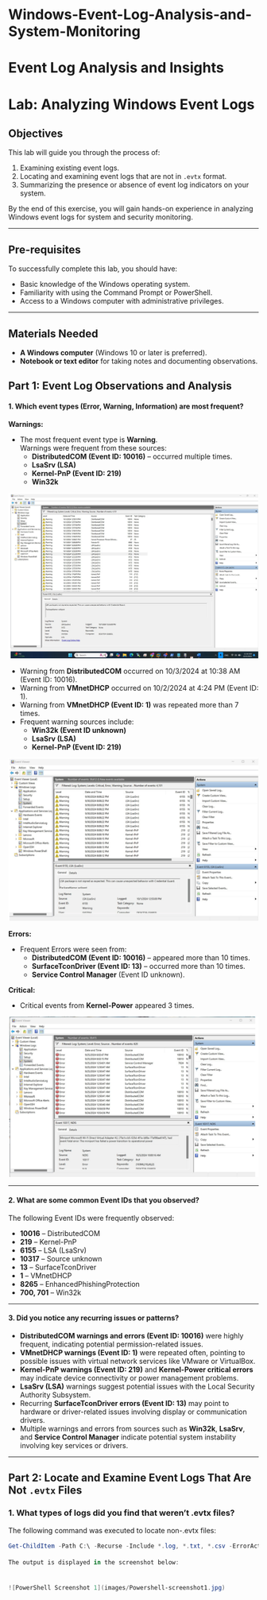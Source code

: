 # Windows-Event-Log-Analysis-and-System-Monitoring
# Event Log Analysis and Insights

# Lab: Analyzing Windows Event Logs

## Objectives
This lab will guide you through the process of:
1. Examining existing event logs.
2. Locating and examining event logs that are not in `.evtx` format.
3. Summarizing the presence or absence of event log indicators on your system.

By the end of this exercise, you will gain hands-on experience in analyzing Windows event logs for system and security monitoring.

---

## Pre-requisites
To successfully complete this lab, you should have:
- Basic knowledge of the Windows operating system.
- Familiarity with using the Command Prompt or PowerShell.
- Access to a Windows computer with administrative privileges.

---

## Materials Needed
- **A Windows computer** (Windows 10 or later is preferred).
- **Notebook or text editor** for taking notes and documenting observations.




## Part 1: Event Log Observations and Analysis

#### 1. Which event types (Error, Warning, Information) are most frequent?
**Warnings:**
- The most frequent event type is **Warning**.  
Warnings were frequent from these sources:
  - **DistributedCOM (Event ID: 10016)** – occurred multiple times.
  - **LsaSrv (LSA)**  
  - **Kernel-PnP (Event ID: 219)**  
  - **Win32k**


![Event Logs Screenshot](Eventlogs-screenshot1.jpg)












- Warning from **DistributedCOM** occurred on 10/3/2024 at 10:38 AM (Event ID: 10016).  
- Warning from **VMnetDHCP** occurred on 10/2/2024 at 4:24 PM (Event ID: 1).  
- Warning from **VMnetDHCP (Event ID: 1)** was repeated more than 7 times.  
- Frequent warning sources include:  
  - **Win32k (Event ID unknown)**  
  - **LsaSrv (LSA)**  
  - **Kernel-PnP (Event ID: 219)**  




![Event Logs Screenshot 2](Eventlogs-screenshot2.jpg)






**Errors:**
- Frequent Errors were seen from:  
  - **DistributedCOM (Event ID: 10016)** – appeared more than 10 times.  
  - **SurfaceTconDriver (Event ID: 13)** – occurred more than 10 times.  
  - **Service Control Manager** (Event ID unknown).  

**Critical:**
- Critical events from **Kernel-Power** appeared 3 times.




![Event Logs Screenshot 3](Eventlogs-screenshot3.jpg)





---

#### 2. What are some common Event IDs that you observed?
The following Event IDs were frequently observed:
- **10016** – DistributedCOM  
- **219** – Kernel-PnP  
- **6155** – LSA (LsaSrv)  
- **10317** – Source unknown  
- **13** – SurfaceTconDriver  
- **1** – VMnetDHCP  
- **8265** – EnhancedPhishingProtection  
- **700, 701** – Win32k  

---

#### 3. Did you notice any recurring issues or patterns?
- **DistributedCOM warnings and errors (Event ID: 10016)** were highly frequent, indicating potential permission-related issues.  
- **VMnetDHCP warnings (Event ID: 1)** were repeated often, pointing to possible issues with virtual network services like VMware or VirtualBox.  
- **Kernel-PnP warnings (Event ID: 219)** and **Kernel-Power critical errors** may indicate device connectivity or power management problems.  
- **LsaSrv (LSA)** warnings suggest potential issues with the Local Security Authority Subsystem.  
- Recurring **SurfaceTconDriver errors (Event ID: 13)** may point to hardware or driver-related issues involving display or communication drivers.  
- Multiple warnings and errors from sources such as **Win32k**, **LsaSrv**, and **Service Control Manager** indicate potential system instability involving key services or drivers.

--- 


## Part 2: Locate and Examine Event Logs That Are Not `.evtx` Files

### 1. What types of logs did you find that weren’t .evtx files?
The following command was executed to locate non-.evtx files:  
```powershell
Get-ChildItem -Path C:\ -Recurse -Include *.log, *.txt, *.csv -ErrorAction SilentlyContinue 

The output is displayed in the screenshot below:


![PowerShell Screenshot 1](images/Powershell-screenshot1.jpg)







